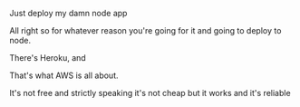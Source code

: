 Just deploy my damn node app

All right so for whatever reason you're going for it and going to deploy to node.

There's Heroku, and 


That's what AWS is all about.


It's not free and strictly speaking it's not cheap but it works and it's reliable